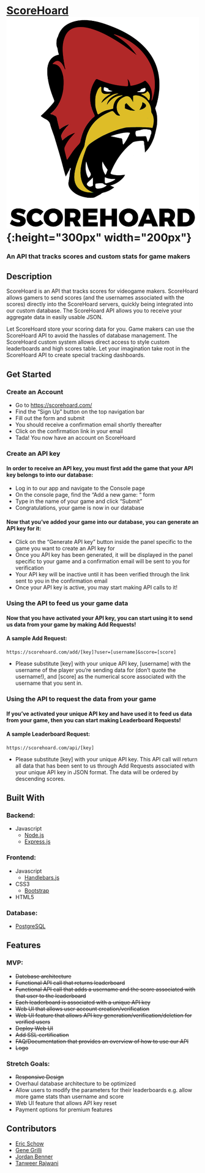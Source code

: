 # [ScoreHoard](https://scorehoard.com) ![ScoreHoard Logo](/public/images/scorehoard-logo-with-text-cleaned.png "ScoreHoard Logo"){:height="300px" width="200px"}
### An API that tracks scores and custom stats for game makers

## Description
ScoreHoard is an API that tracks scores for videogame makers. ScoreHoard allows gamers to send scores (and the usernames associated with the scores) directly into the ScoreHoard servers, quickly being integrated into our custom database. The ScoreHoard API allows you to receive your aggregate data in easily usable JSON. 

Let ScoreHoard store your scoring data for you.  Game makers can use the ScoreHoard API to avoid the hassles of database management.  The ScoreHoard custom system allows direct access to style custom leaderboards and high scores table.  Let your imagination take root in the ScoreHoard API to create special tracking dashboards.  

## Get Started

### Create an Account

* Go to https://scorehoard.com/
* Find the “Sign Up” button on the top navigation bar 
* Fill out the form and submit
* You should receive a confirmation email shortly thereafter
* Click on the confirmation link in your email
* Tada! You now have an account on ScoreHoard

### Create an API key

#### In order to receive an API key, you must first add the game that your API key belongs to into our database:
 
* Log in to our app and navigate to the Console page
* On the console page, find the “Add a new game: “ form
* Type in the name of your game and click “Submit”
* Congratulations, your game is now in our database
 
#### Now that you’ve added your game into our database, you can generate an API key for it:
 
* Click on the “Generate API key” button inside the panel specific to the game you want to create an API key for
* Once you API key has been generated, it will be displayed in the panel specific to your game and a confirmation email will be sent to you for verification
* Your API key will be inactive until it has been verified through the link sent to you in the confirmation email
* Once your API key is active, you may start making API calls to it!

### Using the API to feed us your game data
 
#### Now that you have activated your API key, you can start using it to send us data from your game by making Add Requests!

#### A sample Add Request:
```
https://scorehoard.com/add/[key]?user=[username]&score=[score]
```
 
* Please substitute [key] with your unique API key, [username] with the username of the player you’re sending data for (don’t quote the username!), and [score] as the numerical score associated with the username that you sent in.

### Using the API to request the data from your game
 
#### If you’ve activated your unique API key and have used it to feed us data from your game, then you can start making Leaderboard Requests!
 
#### A sample Leaderboard Request:
```
https://scorehoard.com/api/[key]
```

* Please substitute [key] with your unique API key. This API call will return all data that has been sent to us through Add Requests associated with your unique API key in JSON format. The data will be ordered by descending scores.

## Built With

### Backend:
* Javascript
   * [Node.js](https://nodejs.org/en/)  
   * [Express.js](https://expressjs.com/)  

### Frontend:
* Javascript
   * [Handlebars.js](http://handlebarsjs.com/)  
* CSS3
   * [Bootstrap](http://getbootstrap.com/)  
* HTML5

### Database:
* [PostgreSQL](https://www.postgresql.org/)


## Features

### MVP:

* ~~Datebase architecture~~
* ~~Functional API call that returns leaderboard~~
* ~~Functional API call that adds a username and the score associated with that user to the leaderboard~~
* ~~Each leaderboard is associated with a unique API key~~
* ~~Web UI that allows user account creation/verification~~
* ~~Web UI feature that allows API key generation/verification/deletion for verified users~~
* ~~Deploy Web UI~~
* ~~Add SSL certification~~
* ~~FAQ/Documentation that provides an overview of how to use our API~~
* ~~Logo~~

### Stretch Goals:

* ~~Responsive Design~~
* Overhaul database architecture to be optimized
* Allow users to modify the parameters for their leaderboards e.g. allow more game stats than username and score
* Web UI feature that allows API key reset
* Payment options for premium features

## Contributors

* [Eric Schow](https://github.com/ericmschow)
* [Gene Grilli](https://github.com/g-grilli)
* [Jordan Benner](https://github.com/JordanBenner)
* [Tanweer Rajwani](https://github.com/antweer)

